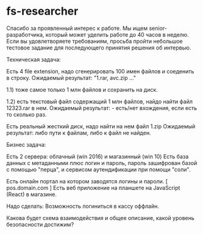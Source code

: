 # fs-researcher

Спасибо за проявленный интерес к работе.
Мы ищем senior-разработчика, который может уделить работе до 40 часов в неделю.
Если вы удовлетворяете требованиям, просьба пройти небольшое тестовое задание для последующего принятия решения об интервью.

Техническая задача:

Есть 4 file extension, надо сгенерировать 100 имен файлов и соеденить в строку.
Ожидаемый результат: "1.rar, avc.zip ..."

1.1) тоже самое только 1 млн файлов и сохранить на диск.

1.2) есть текстовый файл содержащий 1 млн файлов, найдо найти файл 12323.rar в нем.
Ожидаемый результат: - есть/нет вхождения, если есть то сколько раз.

Есть реальный жесткий диск, надо найти на нем файл 1.zip
Ожидаемый результат: либо пути к файлам, либо к файл не найден.

Бизнес задача:

Есть 2 сервера: облачный (win 2016) и магазинный (win 10)
Есть база данных с метаданными плюс логин и пароль, пароль зашифрован базой с помощью "перца", и сервисом аутендификации при помощи "соли".

Есть онлайн портал на котором заводятся логины и пароли. [ pos.domain.com ]
Есть веб приложение на планшете на JavaScript (React) в магазине.

Надо сделать:
Возможность логиниться в кассу оффлайн.

Какова будет схема взаимодействия и общее описание, какой уровень безопасности достижим?
